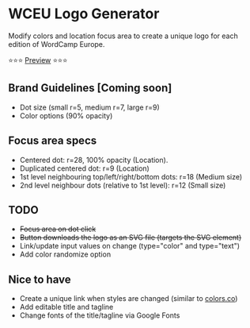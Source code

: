 # WCEU Logo Generator

Modify colors and location focus area to create a unique logo for each edition of WordCamp Europe.

⭐️⭐️⭐️ [Preview](https://lucijanblagonic.github.io/wceu-logo-generator/) ⭐️⭐️⭐️

## Brand Guidelines [Coming soon]

* Dot size (small r=5, medium r=7, large r=9)
* Color options (90% opacity)

## Focus area specs

* Centered dot: r=28, 100% opacity (Location).
* Duplicated centered dot: r=9 (Location)
* 1st level neighbouring top/left/right/bottom dots: r=18 (Medium size)
* 2nd level neighbour dots (relative to 1st level): r=12 (Small size)

## TODO

* ~~Focus area on dot click~~
* ~~Button downloads the logo as an SVG file (targets the SVG element)~~
* Link/update input values on change (type="color" and type="text")
* Add color randomize option

## Nice to have

* Create a unique link when styles are changed (similar to [colors.co](https://coolors.co/d7dedc-cfcfcd-9a879d-7a3b69-563440))
* Add editable title and tagline
* Change fonts of the title/tagline via Google Fonts

